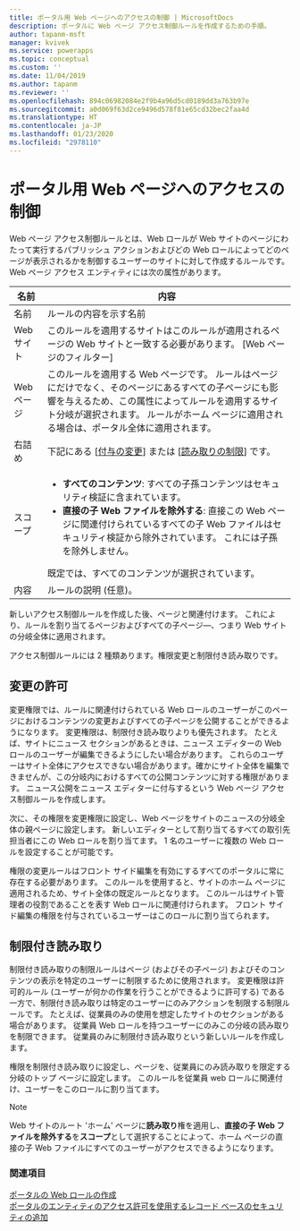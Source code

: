 ```yaml
---
title: ポータル用 Web ページへのアクセスの制御 | MicrosoftDocs
description: ポータルに Web ページ アクセス制御ルールを作成するための手順。
author: tapanm-msft
manager: kvivek
ms.service: powerapps
ms.topic: conceptual
ms.custom: ''
ms.date: 11/04/2019
ms.author: tapanm
ms.reviewer: ''
ms.openlocfilehash: 894c06982084e2f9b4a96d5cd0189dd3a763b97e
ms.sourcegitcommit: a0d069f63d2ce9496d578f81e65cd32bec2faa4d
ms.translationtype: HT
ms.contentlocale: ja-JP
ms.lasthandoff: 01/23/2020
ms.locfileid: "2978110"
---
```

# <a name="control-webpage-access-for-portals"></a>ポータル用 Web ページへのアクセスの制御

Web ページ アクセス制御ルールとは、Web ロールが Web サイトのページにわたって実行するパブリッシュ アクションおよびどの Web ロールによってどのページが表示されるかを制御するユーザーのサイトに対して作成するルールです。 Web ページ アクセス エンティティには次の属性があります。


|    名前     |                                                                                                                                                                  内容                                                                                                                                                                   |
|-------------|------------------------------------------------------------------------------------------------------------------------------------------------------------------------------------------------------------------------------------------------------------------------------------------------------------------------------------------------|
|    名前     |                                                                                                                                                        ルールの内容を示す名前                                                                                                                                                        |
|   Web サイト   |                                                                                                           このルールを適用するサイトはこのルールが適用されるページの Web サイトと一致する必要があります。 [Web ページのフィルター]                                                                                                           |
|  Web ページ   |                            このルールを適用する Web ページです。 ルールはページにだけでなく、そのページにあるすべての子ページにも影響を与えるため、この属性によってルールを適用するサイト分岐が選択されます。 ルールがホーム ページに適用される場合は、ポータル全体に適用されます。                            |
|    右詰め    |                                                                                                                                    下記にある [[付与の変更](#grant-change)] または [[読み取りの制限](#restrict-read)] です。                                                                                                                                     |
|    スコープ    | <ul><li><strong>すべてのコンテンツ</strong>: すべての子孫コンテンツはセキュリティ検証に含まれています。</li><li><strong>直接の子 Web ファイルを除外する</strong>: 直接この Web ページに関連付けられているすべての子 Web ファイルはセキュリティ検証から除外されています。 これには子孫を除外しません。</li></ul>既定では、すべてのコンテンツが選択されています。 |
| 内容 |                                                                                                                                                     ルールの説明 (任意)。                                                                                                                                                      |

新しいアクセス制御ルールを作成した後、ページと関連付けます。 これにより、ルールを割り当てるページおよびすべての子ページ&mdash;、つまり Web サイトの分岐全体に適用されます。

アクセス制御ルールには 2 種類あります。権限変更と制限付き読み取りです。

## <a name="grant-change"></a>変更の許可

変更権限では、ルールに関連付けられている Web ロールのユーザーがこのページにおけるコンテンツの変更およびすべての子ページを公開することができるようになります。 変更権限は、制限付き読み取りよりも優先されます。 たとえば、サイトにニュース セクションがあるときは、ニュース エディターの Web ロールのユーザーが編集できるようにしたい場合があります。 これらのユーザーはサイト全体にアクセスできない場合があります。確かにサイト全体を編集できませんが、この分岐内におけるすべての公開コンテンツに対する権限があります。 ニュース公開をニュース エディターに付与するという Web ページ アクセス制御ルールを作成します。

次に、その権限を変更権限に設定し、Web ページをサイトのニュースの分岐全体の親ページに設定します。 新しいエディターとして割り当てるすべての取引先担当者にこの Web ロールを割り当てます。 1 名のユーザーに複数の Web ロールを設定することが可能です。

権限の変更ルールはフロント サイド編集を有効にするすべてのポータルに常に存在する必要があります。 このルールを使用すると、サイトのホーム ページに適用されるため、サイト全体の既定ルールとなります。 このルールはサイト管理者の役割であることを表す Web ロールに関連付けられます。 フロント サイド編集の権限を付与されているユーザーはこのロールに割り当てられます。

## <a name="restrict-read"></a>制限付き読み取り
制限付き読み取りの制限ルールはページ (およびその子ページ) およびそのコンテンツの表示を特定のユーザーに制限するために使用されます。 変更権限は許可的ルール (ユーザーが何かの作業を行うことができるように許可する) である一方で、制限付き読み取りは特定のユーザーにのみアクションを制限する制限ルールです。 たとえば、従業員のみの使用を想定したサイトのセクションがある場合があります。 従業員 Web ロールを持つユーザーにのみこの分岐の読み取りを制限できます。 従業員のみに制限付き読み取りという新しいルールを作成します。

権限を制限付き読み取りに設定し、ページを、従業員にのみ読み取りを限定する分岐のトップ ページに設定します。 このルールを従業員 web ロールに関連付け、ユーザーをこのロールに割り当てます。

> [!Note]
> Web サイトのルート 'ホーム' ページに**読み取り**権を適用し、**直接の子 Web ファイルを除外する**を**スコープ**として選択することによって、ホーム ページの直接の子 Web ファイルにすべてのユーザーがアクセスできるようになります。

### <a name="see-also"></a>関連項目

[ポータルの Web ロールの作成](create-web-roles.md)  
[ポータルのエンティティのアクセス許可を使用するレコード ベースのセキュリティの追加](assign-entity-permissions.md)
